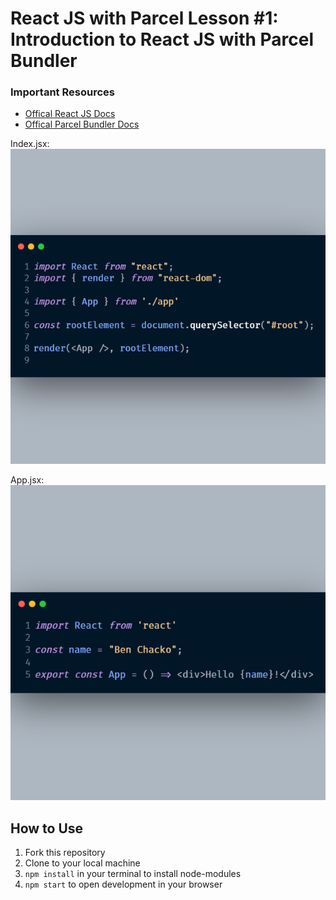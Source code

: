 # React JS with Parcel Lesson #1: Introduction to React JS with Parcel Bundler

### Important Resources
* [Offical React JS Docs](https://reactjs.org/docs/getting-started.html)
* [Offical Parcel Bundler Docs](https://parceljs.org/getting_started.html)

Index.jsx: 
<img src="assets\images\index.png">

App.jsx:
<img src="assets\images\app.png">


## How to Use
1. Fork this repository
2. Clone to your local machine
3. `npm install` in your terminal to install node-modules
4. `npm start` to open development in your browser
